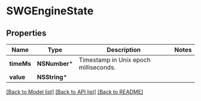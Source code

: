 # SWGEngineState

## Properties
Name | Type | Description | Notes
------------ | ------------- | ------------- | -------------
**timeMs** | **NSNumber*** | Timestamp in Unix epoch milliseconds. | 
**value** | **NSString*** |  | 

[[Back to Model list]](../README.md#documentation-for-models) [[Back to API list]](../README.md#documentation-for-api-endpoints) [[Back to README]](../README.md)


